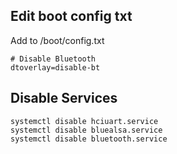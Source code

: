 ## Edit boot config txt

Add to /boot/config.txt
```
# Disable Bluetooth
dtoverlay=disable-bt
```


## Disable Services

```
systemctl disable hciuart.service
systemctl disable bluealsa.service
systemctl disable bluetooth.service
```
